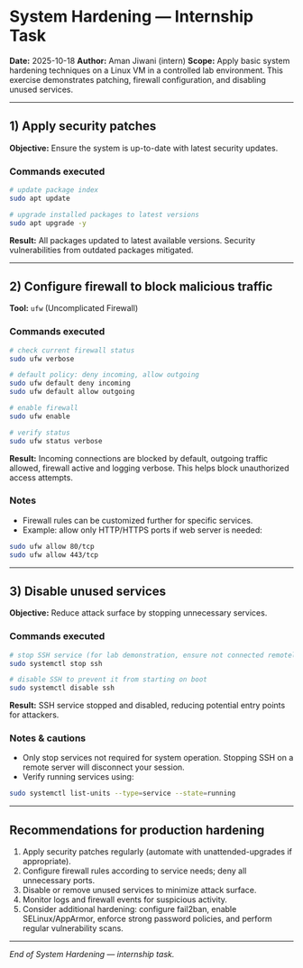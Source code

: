 # System Hardening — Internship Task

**Date:** 2025-10-18
**Author:** Aman Jiwani (intern)
**Scope:** Apply basic system hardening techniques on a Linux VM in a controlled lab environment. This exercise demonstrates patching, firewall configuration, and disabling unused services.

---

## 1) Apply security patches

**Objective:** Ensure the system is up-to-date with latest security updates.

### Commands executed

```bash
# update package index
sudo apt update

# upgrade installed packages to latest versions
sudo apt upgrade -y
```

**Result:** All packages updated to latest available versions. Security vulnerabilities from outdated packages mitigated.

---

## 2) Configure firewall to block malicious traffic

**Tool:** `ufw` (Uncomplicated Firewall)

### Commands executed

```bash
# check current firewall status
sudo ufw verbose

# default policy: deny incoming, allow outgoing
sudo ufw default deny incoming
sudo ufw default allow outgoing

# enable firewall
sudo ufw enable

# verify status
sudo ufw status verbose
```

**Result:** Incoming connections are blocked by default, outgoing traffic allowed, firewall active and logging verbose. This helps block unauthorized access attempts.

### Notes

* Firewall rules can be customized further for specific services.
* Example: allow only HTTP/HTTPS ports if web server is needed:

```bash
sudo ufw allow 80/tcp
sudo ufw allow 443/tcp
```

---

## 3) Disable unused services

**Objective:** Reduce attack surface by stopping unnecessary services.

### Commands executed

```bash
# stop SSH service (for lab demonstration, ensure not connected remotely)
sudo systemctl stop ssh

# disable SSH to prevent it from starting on boot
sudo systemctl disable ssh
```

**Result:** SSH service stopped and disabled, reducing potential entry points for attackers.

### Notes & cautions

* Only stop services not required for system operation. Stopping SSH on a remote server will disconnect your session.
* Verify running services using:

```bash
sudo systemctl list-units --type=service --state=running
```

---

## Recommendations for production hardening

1. Apply security patches regularly (automate with unattended-upgrades if appropriate).
2. Configure firewall rules according to service needs; deny all unnecessary ports.
3. Disable or remove unused services to minimize attack surface.
4. Monitor logs and firewall events for suspicious activity.
5. Consider additional hardening: configure fail2ban, enable SELinux/AppArmor, enforce strong password policies, and perform regular vulnerability scans.



---

*End of System Hardening — internship task.*
